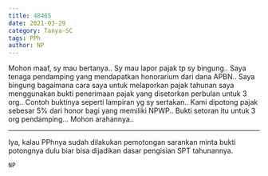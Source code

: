 ```yaml
---
title: 48465
date: 2021-03-29
category: Tanya-SC
tags: PPh
author: NP
---
```


Mohon maaf, sy mau bertanya.. Sy mau lapor pajak tp sy bingung.. Saya tenaga pendamping yang mendapatkan honorarium dari dana APBN.. Saya bingung bagaimana cara saya untuk melaporkan pajak tahunan saya menggunakan bukti penerimaan pajak yang disetorkan perbulan untuk 3 org.. Contoh buktinya seperti lampiran yg sy sertakan.. Kami dipotong pajak sebesar 5% dari honor bagi yang memiliki NPWP.. Bukti setoran itu untuk 3 org pendamping... Mohon arahannya..

---

Iya, kalau PPhnya sudah dilakukan pemotongan sarankan minta bukti potongnya dulu biar bisa dijadikan dasar pengisian SPT tahunannya.

`NP`
